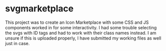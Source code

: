# svgmarketplace

This project was to create an Icon Marketplace with some CSS and JS components worked in for some interactivity. I had some trouble selecting the svgs with ID tags and had to work with their class names instead. I am unsure if this is uploaded properly, I have submitted my working files as well just in case.
